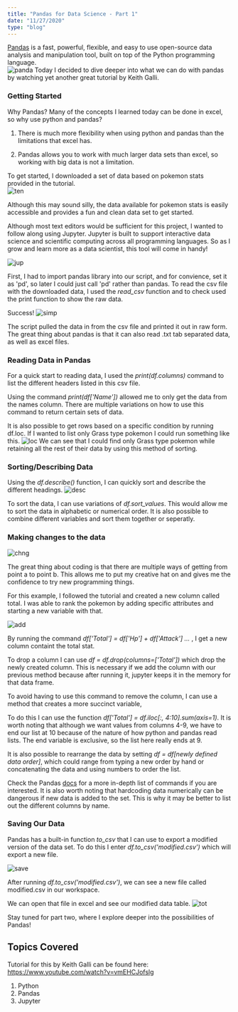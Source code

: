 ```yaml
---
title: "Pandas for Data Science - Part 1"
date: "11/27/2020"
type: "blog"
---
```


[Pandas](https://pandas.pydata.org/) is a fast, powerful, flexible, and easy to use open-source data analysis and manipulation tool, built on top of the Python programming language.  
![panda](pnds.png)
Today I decided to dive deeper into what we can do with pandas by watching yet another great tutorial by Keith Galli.

<h3>Getting Started</h3>
Why Pandas?
Many of the concepts I learned today can be done in excel, so why use python and pandas?

1. There is much more flexibility when using python and pandas than the limitations that excel has.

2. Pandas allows you to work with much larger data sets than excel, so working with big data is not a limitation.


To get started, I downloaded a set of data based on pokemon stats provided in the tutorial.  
![ten](https://media.giphy.com/media/nPu9aQYq1dQbu/giphy.gif)

Although this may sound silly, the data available for pokemon stats is easily accessible and provides a fun and clean data set to get started.


Although most text editors would be sufficient for this project, I wanted to follow along using Jupyter.  Jupyter is built to support interactive data science and scientific computing across all programming languages.  So as I grow and learn more as a data scientist, this tool will come in handy!

![jup](jupy.png)

First, I had to import pandas library into our script, and for convience, set it as 'pd', so later I could just call 'pd' rather than pandas.
To read the csv file with the downloaded data, I used the *read_csv* function and to check used the print function to show the raw data.

Success!
![simp](simpledata.png)

The script pulled the data in from the csv file and printed it out in raw form.
The great thing about pandas is that it can also read .txt tab separated data, as well as excel files.

<h3>Reading Data in Pandas</h3>

For a quick start to reading data, I used the *print(df.columns)* command to list the different headers listed in this csv file.

Using the command *print(df['Name'])* allowed me to only get the data from the names column.  There are multiple variations on how to use this command to return certain sets of data.

It is also possible to get rows based on a specific condition by running df.loc.  If I wanted to list only Grass type pokemon I could run something like this.
![loc](dfloc.png)
We can see that I could find only Grass type pokemon while retaining all the rest of their data by using this method of sorting.

<h3>Sorting/Describing Data</h3>

Using the *df.describe()* function, I can quickly sort and describe the different headings. 
![desc](desc.png)

To sort the data, I can use variations of *df.sort_values*.  This would allow me to sort the data in alphabetic or numerical order. It is also possible to combine different variables and sort them together or seperatly. 

<h3>Making changes to the data</h3>

![chng](https://media.giphy.com/media/pMFmBkBTsDMOY/giphy.gif)

The great thing about coding is that there are multiple ways of getting from point a to point b.  This allows me to put my creative hat on and gives me the confidence to try new programming things.

For this example, I followed the tutorial and created a new column called total. I was able to rank the pokemon by adding specific attributes and starting a new variable with that.

![add](add.png)

By running the command *df['Total'] = df['Hp'] + df['Attack'] ...* , I get a new column containt the total stat. 

To drop a column I can use *df = df.drop(columns=['Total'])* which drop the newly created column.  This is necessary if we add the column with our previous method because after running it, jupyter keeps it in the memory for that data frame.

To avoid having to use this command to remove the column, I can use a method that creates a more succinct variable,

To do this I can use the function *df['Total'] = df.iloc[:, 4:10].sum(axis=1)*. It is worth noting that although we want values from columns 4-9, we have to end our list at 10 because of the nature of how python and pandas read lists.  The end variable is exclusive, so the list here really ends at 9.

It is also possible to rearrange the data by setting *df = df[newly defined data order]*, which could range from typing a new order by hand or concatenating the data and using numbers to order the list. 

Check the Pandas [docs](https://pandas.pydata.org/docs/) for a more in-depth list of commands if you are interested. 
It is also worth noting that hardcoding data numerically can be dangerous if new data is added to the set.  This is why it may be better to list out the different columns by name.

<h3>Saving Our Data</h3>

Pandas has a built-in function *to_csv* that I can use to export a modified version of the data set. To do this I enter *df.to_csv('modified.csv')* which will export a new file.

![save](save.png)

After running *df.to_csv('modified.csv')*, we can see a new file called modified.csv in our workspace. 

We can open that file in excel and see our modified data table.
![tot](total.png)

Stay tuned for part two, where I explore deeper into the possibilities of Pandas!
## Topics Covered
Tutorial for this by Keith Galli can be found here: https://www.youtube.com/watch?v=vmEHCJofslg
1. Python
2. Pandas
3. Jupyter


